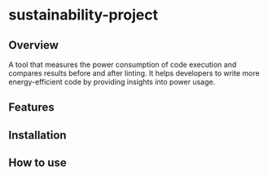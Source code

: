# sustainability-project

## Overview

A tool that measures the power consumption of code execution and compares results before and after linting. It helps developers to write more energy-efficient code by providing insights into power usage.

## Features

## Installation

## How to use
